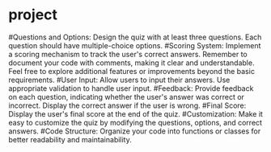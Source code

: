 # project
#Questions and Options: Design the quiz with at least three questions. Each question should
have multiple-choice options.
#Scoring System: Implement a scoring mechanism to track the user's correct answers.
Remember to document your code with comments, making it clear and understandable. Feel free
to explore additional features or improvements beyond the basic requirements.
#User Input: Allow users to input their answers. Use appropriate validation to handle user
input.
#Feedback: Provide feedback on each question, indicating whether the user's answer was
correct or incorrect. Display the correct answer if the user is wrong.
#Final Score: Display the user's final score at the end of the quiz.
#Customization: Make it easy to customize the quiz by modifying the questions, options, and
correct answers.
#Code Structure: Organize your code into functions or classes for better readability and
maintainability.
